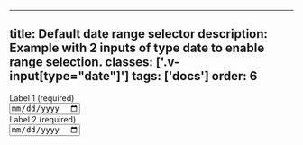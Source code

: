 <!--
 *              © 2025 Visa
 *
 * Licensed under the Apache License, Version 2.0 (the "License");
 * you may not use this file except in compliance with the License.
 * You may obtain a copy of the License at
 *
 *         http://www.apache.org/licenses/LICENSE-2.0
 *
 * Unless required by applicable law or agreed to in writing, software
 * distributed under the License is distributed on an "AS IS" BASIS,
 * WITHOUT WARRANTIES OR CONDITIONS OF ANY KIND, either express or implied.
 * See the License for the specific language governing permissions and
 * limitations under the License.
 *
 -->
---
title: Default date range selector
description: Example with 2 inputs of type date to enable range selection.
classes: ['.v-input[type="date"]']
tags: ['docs']
order: 6
---

<div class="v-flex v-gap-12">
    <div class="v-flex v-flex-col v-gap-4 v-flex-grow">
        <label class="v-label" for="date-selector-range-from">
            Label 1 (required)
        </label>
        <div class="v-input-container v-surface v-flex-row">
            <input class="v-input" id="date-selector-range-from" name="date-selector-range-from" type="date" placeholder="" />
        </div>
    </div>
    <div class="v-flex v-flex-col v-gap-4 v-flex-grow">
        <label class="v-label" for="date-selector-range-to">
            Label 2 (required)
        </label>
        <div class="v-input-container v-surface v-flex-row">
            <input class="v-input" id="date-selector-range-to" name="date-selector-range-to" type="date" placeholder="" />
        </div>
    </div>
</div>
